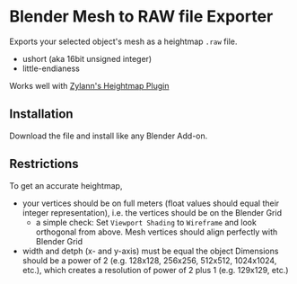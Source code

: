 # Blender Mesh to RAW file Exporter

Exports your selected object's mesh as a heightmap `.raw` file.
* ushort (aka 16bit unsigned integer)
* little-endianess

Works well with [Zylann's Heightmap Plugin](https://github.com/Zylann/godot_heightmap_plugin)


## Installation

Download the file and install like any Blender Add-on.


## Restrictions

To get an accurate heightmap,
* your vertices should be on full meters (float values should equal their integer representation), i.e. the vertices should be on the Blender Grid
  * a simple check: Set `Viewport Shading` to `Wireframe` and look orthogonal from above. Mesh vertices should align perfectly with Blender Grid
* width and detph (x- and y-axis) must be equal the object Dimensions should be a power of 2 (e.g. 128x128, 256x256, 512x512, 1024x1024, etc.), which creates a resolution of power of 2 plus 1 (e.g. 129x129, etc.)
